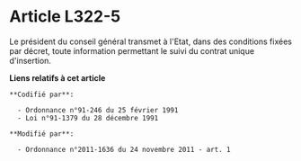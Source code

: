# Article L322-5

Le président du conseil général transmet à l'Etat, dans des conditions fixées par décret, toute information permettant le
suivi du contrat unique d'insertion.

**Liens relatifs à cet article**

	**Codifié par**:

	  - Ordonnance n°91-246 du 25 février 1991
	  - Loi n°91-1379 du 28 décembre 1991

	**Modifié par**:

	  - Ordonnance n°2011-1636 du 24 novembre 2011 - art. 1
